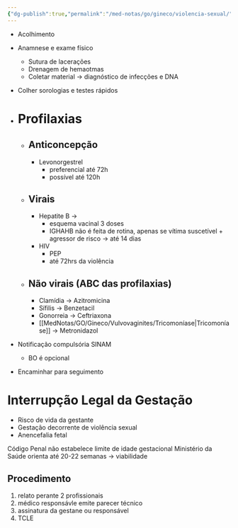 ```yaml
---
{"dg-publish":true,"permalink":"/med-notas/go/gineco/violencia-sexual/"}
---
```


- Acolhimento
- Anamnese e exame físico
	- Sutura de lacerações
	- Drenagem de hemaotmas
	- Coletar material -> diagnóstico de infecções e DNA
- Colher sorologias e testes rápidos
- # Profilaxias
	- ## Anticoncepção
		- Levonorgestrel 
			- preferencial até 72h
			- possível até 120h 
	- ## Virais
		- Hepatite B -> 
			- esquema vacinal 3 doses
			- IGHAHB não é feita de rotina, apenas se vítima suscetível + agressor de risco -> até 14 dias
		- HIV
			- PEP
			- até 72hrs da violência
	- ## Não virais (ABC das profilaxias)
		- Clamídia -> Azitromicina
		- Sífilis -> Benzetacil
		- Gonorreia -> Ceftriaxona
		- [[MedNotas/GO/Gineco/Vulvovaginites/Tricomoníase\|Tricomoníase]] -> Metronidazol

- Notificação compulsória SINAM
	- BO é opcional
- Encaminhar para seguimento

# Interrupção Legal da Gestação
- Risco de vida da gestante
- Gestação decorrente de violência sexual
- Anencefalia fetal

Código Penal não estabelece limite de idade gestacional
Ministério da Saúde orienta até 20-22 semanas -> viabilidade

## Procedimento
1. relato perante 2 profissionais
2. médico responsávle emite parecer técnico
3. assinatura da gestane ou responsável 
4. TCLE